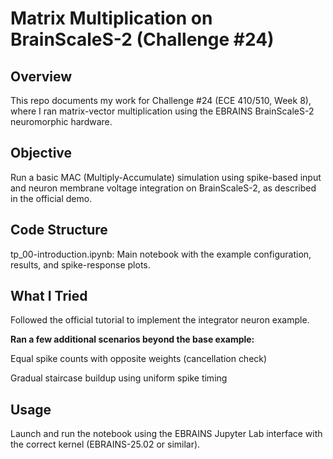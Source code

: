 # Matrix Multiplication on BrainScaleS-2 (Challenge #24)

## Overview
This repo documents my work for Challenge #24 (ECE 410/510, Week 8), where I ran matrix-vector multiplication using the EBRAINS BrainScaleS-2 neuromorphic hardware.

## Objective
Run a basic MAC (Multiply-Accumulate) simulation using spike-based input and neuron membrane voltage integration on BrainScaleS-2, as described in the official demo.

## Code Structure
tp_00-introduction.ipynb: Main notebook with the example configuration, results, and spike-response plots.

## What I Tried
Followed the official tutorial to implement the integrator neuron example.

**Ran a few additional scenarios beyond the base example:**

Equal spike counts with opposite weights (cancellation check)

Gradual staircase buildup using uniform spike timing


## Usage
Launch and run the notebook using the EBRAINS Jupyter Lab interface with the correct kernel (EBRAINS-25.02 or similar).

